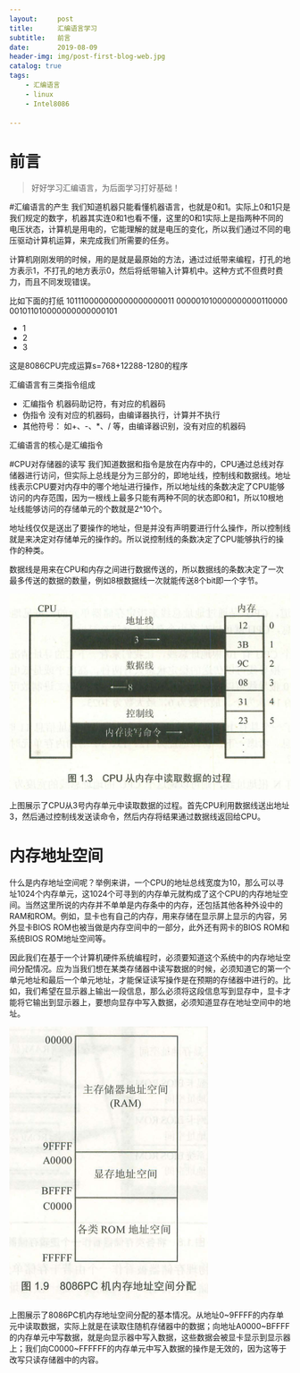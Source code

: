 ```yaml
---
layout:     post
title:      汇编语言学习
subtitle:   前言
date:       2019-08-09
header-img: img/post-first-blog-web.jpg
catalog: true
tags:
    - 汇编语言
    - linux
    - Intel8086
    
---
```

# 前言

>好好学习汇编语言，为后面学习打好基础！


#汇编语言的产生
我们知道机器只能看懂机器语言，也就是0和1。实际上0和1只是我们规定的数字，机器其实连0和1也看不懂，这里的0和1实际上是指两种不同的电压状态，计算机是用电的，它能理解的就是电压的变化，所以我们通过不同的电压驱动计算机运算，来完成我们所需要的任务。

计算机刚刚发明的时候，用的是就是最原始的方法，通过过纸带来编程，打孔的地方表示1，不打孔的地方表示0，然后将纸带输入计算机中。这种方式不但费时费力，而且不同发现错误。

比如下面的打纸
101110000000000000000011 000001010000000000110000 001011010000000000000101

- 1
- 2
- 3

这是8086CPU完成运算s=768+12288-1280的程序

汇编语言有三类指令组成

- 汇编指令 机器码助记符，有对应的机器码
- 伪指令 没有对应的机器码，由编译器执行，计算并不执行
- 其他符号： 如+、-、*、/ 等，由编译器识别，没有对应的机器码

汇编语言的核心是汇编指令

#CPU对存储器的读写
我们知道数据和指令是放在内存中的，CPU通过总线对存储器进行访问，但实际上总线是分为三部分的，即地址线，控制线和数据线。地址线表示CPU要对内存中的哪个地址进行操作，所以地址线的条数决定了CPU能够访问的内存范围，因为一根线上最多只能有两种不同的状态即0和1，所以10根地址线能够访问的存储单元的个数就是2^10个。

地址线仅仅是送出了要操作的地址，但是并没有声明要进行什么操作，所以控制线就是来决定对存储单元的操作的。所以说控制线的条数决定了CPU能够执行的操作的种类。

数据线是用来在CPU和内存之间进行数据传送的，所以数据线的条数决定了一次最多传送的数据的数量，例如8根数据线一次就能传送8个bit即一个字节。

![](https://raw.githubusercontent.com/dbb4560/StorePicturebed/master/wirtePicture/image20190809223222.png)

上图展示了CPU从3号内存单元中读取数据的过程。首先CPU利用数据线送出地址3，然后通过控制线发送读命令，然后内存将结果通过数据线返回给CPU。

# 内存地址空间
什么是内存地址空间呢？举例来讲，一个CPU的地址总线宽度为10，那么可以寻址1024个内存单元，这1024个可寻到的内存单元就构成了这个CPU的内存地址空间。当然这里所说的内存并不单单是内存条中的内存，还包括其他各种外设中的RAM和ROM。例如，显卡也有自己的内存，用来存储在显示屏上显示的内容，另外显卡BIOS ROM也被当做是内存空间中的一部分，此外还有网卡的BIOS ROM和系统BIOS ROM地址空间等。

因此我们在基于一个计算机硬件系统编程时，必须要知道这个系统中的内存地址空间分配情况。应为当我们想在某类存储器中读写数据的时候，必须知道它的第一个单元地址和最后一个单元地址，才能保证读写操作是在预期的存储器中进行的。比如，我们希望在显示器上输出一段信息，那么必须将这段信息写到显存中，显卡才能将它输出到显示器上，要想向显存中写入数据，必须知道显存在地址空间中的地址。

![](https://raw.githubusercontent.com/dbb4560/StorePicturebed/master/wirtePicture/image20190809223710.png)

上图展示了8086PC机内存地址空间分配的基本情况。从地址0~9FFFF的内存单元中读取数据，实际上就是在读取住随机存储器中的数据；向地址A0000~BFFFF的内存单元中写数据，就是向显示器中写入数据，这些数据会被显卡显示到显示器上；我们向C0000~FFFFFF的内存单元中写入数据的操作是无效的，因为这等于改写只读存储器中的内容。